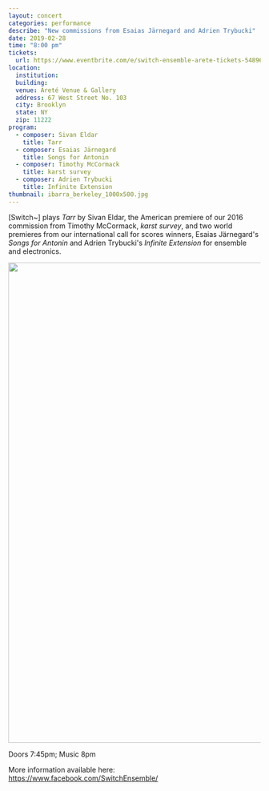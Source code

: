 ```yaml
---
layout: concert
categories: performance
describe: "New commissions from Esaias Järnegard and Adrien Trybucki"
date: 2019-02-28
time: "8:00 pm"
tickets:
  url: https://www.eventbrite.com/e/switch-ensemble-arete-tickets-54896909133
location:
  institution:
  building:
  venue: Areté Venue & Gallery
  address: 67 West Street No. 103
  city: Brooklyn
  state: NY
  zip: 11222
program:
  - composer: Sivan Eldar
    title: Tarr
  - composer: Esaias Järnegard
    title: Songs for Antonin
  - composer: Timothy McCormack
    title: karst survey
  - composer: Adrien Trybucki
    title: Infinite Extension
thumbnail: ibarra_berkeley_1000x500.jpg
---
```


[Switch~] plays <i>Tarr</i> by Sivan Eldar, the American premiere of our 2016 commission from Timothy McCormack, <i>karst survey</i>, and two world premieres from our international call for scores winners, Esaias Järnegard's <i>Songs for Antonin</i> and Adrien Trybucki's <i>Infinite Extension</i> for ensemble and electronics.

<img src="http://switchensemble.github.io/assets/images/arete-poster-1242x1920.jpg" height="960" width="621">

Doors 7:45pm; Music 8pm

More information available here: <a href="https://www.facebook.com/SwitchEnsemble/" target="blank">https://www.facebook.com/SwitchEnsemble/</a>
